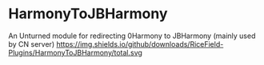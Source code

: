 # HarmonyToJBHarmony
 An Unturned module for redirecting 0Harmony to JBHarmony (mainly used by CN server)
https://img.shields.io/github/downloads/RiceField-Plugins/HarmonyToJBHarmony/total.svg
